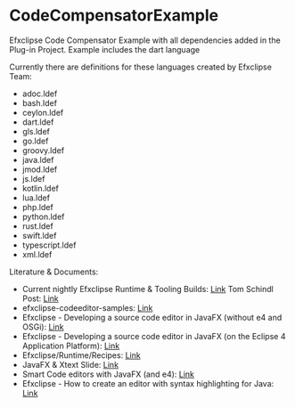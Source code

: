 # CodeCompensatorExample
Efxclipse Code Compensator Example with all dependencies added in the Plug-in Project. Example includes the dart language

Currently there are definitions for these languages created by Efxclipse Team:
* adoc.ldef
* bash.ldef
* ceylon.ldef
* dart.ldef
* gls.ldef
* go.ldef
* groovy.ldef
* java.ldef
* jmod.ldef
* js.ldef
* kotlin.ldef
* lua.ldef
* php.ldef
* python.ldef
* rust.ldef
* swift.ldef
* typescript.ldef
* xml.ldef

Literature & Documents:
* Current nightly Efxclipse Runtime & Tooling Builds: [Link](http://maven.bestsolution.at/)
  Tom Schindl Post: [Link](https://tomsondev.bestsolution.at/2017/01/26/make-it-easy-to-consume-efxclipse-libraries-in-maven-or-gradle/)
* efxclipse-codeeditor-samples: [Link](https://github.com/BestSolution-at/efxclipse-codeeditor-samples)
* Efxclipse - Developing a source code editor in JavaFX (without e4 and OSGi): [Link](https://tomsondev.bestsolution.at/2015/07/24/developing-a-source-code-editor-in-javafx-without-e4-and-osgi/)
* Efxclipse - Developing a source code editor in JavaFX (on the Eclipse 4 Application Platform): [Link](https://tomsondev.bestsolution.at/2015/07/27/developing-a-source-code-editor-in-javafx-on-the-eclipse-4-application-platform/)
* Efxclipse/Runtime/Recipes: [Link](https://wiki.eclipse.org/Efxclipse/Runtime/Recipes#DI_in_FXML_controller)
* JavaFX & Xtext Slide: [Link](https://de.slideshare.net/TomSchindl/java-fx-xtext)
* Smart Code editors with JavaFX (and e4): [Link](https://www.eclipsecon.org/europe2015/sites/default/files/slides/JavaFX%20Smart%20Code%20Econ_0.pdf)
* Efxclipse - How to create an editor with syntax highlighting for Java: [Link](https://tomsondev.bestsolution.at/2015/02/13/how-to-create-an-editor-with-syntax-highlighting-for-java/)
